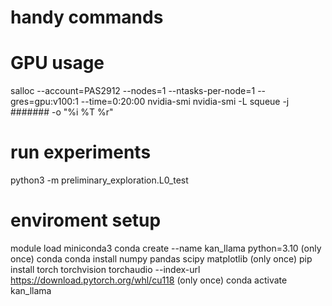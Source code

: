 # handy commands

# GPU usage
salloc --account=PAS2912 --nodes=1 --ntasks-per-node=1 --gres=gpu:v100:1 --time=0:20:00
nvidia-smi
nvidia-smi -L
squeue -j ####### -o "%i %T %r"

# run experiments
python3 -m preliminary_exploration.L0_test

# enviroment setup
module load miniconda3
conda create --name kan_llama python=3.10 (only once)
conda conda install numpy pandas scipy matplotlib (only once)
pip install torch torchvision torchaudio --index-url https://download.pytorch.org/whl/cu118 (only once)
conda activate kan_llama


